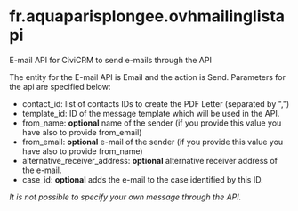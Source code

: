 # fr.aquaparisplongee.ovhmailinglistapi
E-mail API for CiviCRM to send e-mails through the API

The entity for the E-mail API is Email and the action is Send.
Parameters for the api are specified below:
- contact_id: list of contacts IDs to create the PDF Letter (separated by ",")
- template_id: ID of the message template which will be used in the API.
- from_name: **optional** name of the sender (if you provide this value you have also to provide from_email) 
- from_email: **optional** e-mail of the sender (if you provide this value you have also to provide from_name)
- alternative_receiver_address: **optional** alternative receiver address of the e-mail. 
- case_id: **optional** adds the e-mail to the case identified by this ID.

*It is not possible to specify your own message through the API.*

    
